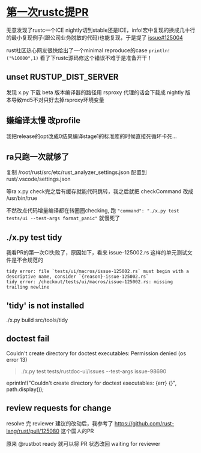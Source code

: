 # [第一次rustc提PR](/2024/05/rustc_pr_125004.md)

无意发现了rustc一个ICE nightly切到stable还是ICE，info!宏中复现的换成几十行的最小复现例子(跟公司业务脱敏的代码)也能复现，于是提了 [issue#125004](https://github.com/rust-lang/rust/issues/125002)

rust社区热心网友很快给出了一个minimal reproduce的case `println!("%10000",1)` 看了下rustc源码修这个错误不难于是准备开干！

## unset RUSTUP_DIST_SERVER
发现 x.py 下载 beta 版本编译器的路径用 rsproxy 代理的话会下载成 nightly 版本导致md5不对只好去掉rsproxy环境变量

## 嫌编译太慢 改profile
我把release的opt改成0结果编译stage1的标准库的时候直接死循环卡死...

## ra只跑一次就够了
复制 /root/rust/src/etc/rust_analyzer_settings.json 配置到 rust/.vscode/settings.json

等ra x.py check完之后有缓存就能代码跳转，我之后就把 checkCommand 改成 /usr/bin/true

不然改点代码增量编译都在转圈圈checking, 跑 `"command": "./x.py test tests/ui --test-args format_panic"` 就慢死了

## ./x.py test tidy
我看PR的第一次CI失败了，原因如下，看来 issue-125002.rs 这样的单元测试文件是不合规范的

```
tidy error: file `tests/ui/macros/issue-125002.rs` must begin with a descriptive name, consider `{reason}-issue-125002.rs`
tidy error: /checkout/tests/ui/macros/issue-125002.rs: missing trailing newline
```

## 'tidy' is not installed

./x.py build src/tools/tidy

## doctest fail

Couldn't create directory for doctest executables: Permission denied (os error 13)

> ./x.py test tests/rustdoc-ui/issues --test-args issue-98690

eprintln!("Couldn't create directory for doctest executables: {err} {}", path.display());

## review requests for change

resolve 完 reviewer 建议的改动后，我参考了 https://github.com/rust-lang/rust/pull/125080 这个国人的PR

原来 @rustbot ready 就可以将 PR 状态改回 waiting for reviewer
